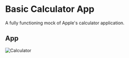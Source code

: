 # Basic Calculator App

A fully functioning mock of Apple's calculator application. 

## App
![Calculator](https://github.com/ldizon8/iOS-Development/blob/master/BasicCalculator/1.png)


